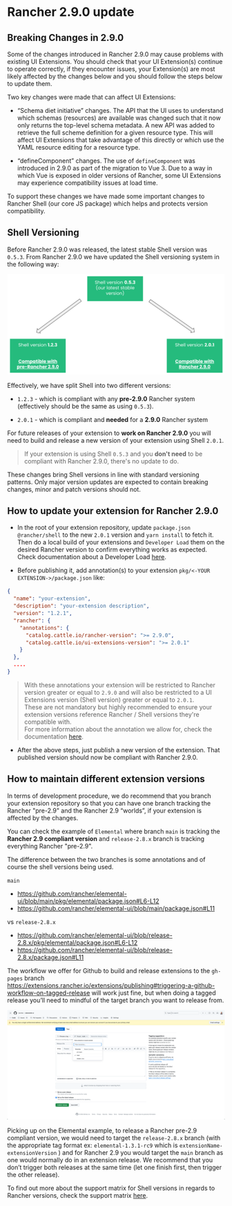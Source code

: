 # Rancher 2.9.0 update

## Breaking Changes in 2.9.0

Some of the changes introduced in Rancher 2.9.0 may cause problems with existing UI Extensions. You should check that your UI Extension(s) continue to operate correctly, if they encounter issues, your Extension(s) are most likely affected by the changes below and you should follow the steps below to update them.

Two key changes were made that can affect UI Extensions:

- “Schema diet initiative” changes. The API that the UI uses to understand which schemas (resources) are available was changed such that it now only returns the top-level schema metadata. A new API was added to retrieve the full scheme definition for a given resource type. This will affect UI Extensions that take advantage of this directly or which use the YAML resource editing for a resource type.

- “defineComponent” changes. The use of `defineComponent` was introduced in 2.9.0 as part of the migration to Vue 3. Due to a way in which Vue is exposed in older versions of Rancher, some UI Extensions may experience compatibility issues at load time.

To support these changes we have made some important changes to Rancher Shell (our core JS package) which helps and protects version compatibility.

## Shell Versioning

Before Rancher 2.9.0 was released, the latest stable Shell version was `0.5.3`. From Rancher 2.9.0 we have updated the Shell versioning system in the following way:

![Shell versioning 2.9.0](./screenshots/shell-update-2.9-diagram.png)

Effectively, we have split Shell into two different versions:

- `1.2.3` - which is compliant with any **pre-2.9.0** Rancher system (effectively should be the same as using `0.5.3`).

- `2.0.1` - which is compliant and **needed** for a **2.9.0** Rancher system

For future releases of your extension to **work on Rancher 2.9.0** you will need to build and release a new version of your extension using Shell `2.0.1`.

> If your extension is using Shell `0.5.3` and you **don't need** to be compliant with Rancher 2.9.0, there's no update to do.

These changes bring Shell versions in line with standard versioning patterns. Only major version updates are expected to contain breaking changes, minor and patch versions should not.

## How to update your extension for Rancher 2.9.0

- In the root of your extension repository, update `package.json` `@rancher/shell` to the new `2.0.1` version and `yarn install` to fetch it. Then do a local build of your extensions and `Developer Load` them on the desired Rancher version to confirm everything works as expected. Check documentation about a Developer Load [here](./extensions-getting-started#test-built-extension-by-doing-a-developer-load).

- Before publishing it, add annotation(s) to your extension `pkg/<-YOUR EXTENSION->/package.json` like:

```json
{
  "name": "your-extension",
  "description": "your-extension description",
  "version": "1.2.1",
  "rancher": {
    "annotations": {
      "catalog.cattle.io/rancher-version": ">= 2.9.0",
      "catalog.cattle.io/ui-extensions-version": ">= 2.0.1"
    }
  },
  ....
}
```

> With these annotations your extension will be restricted to Rancher version greater or equal to `2.9.0` and will also be restricted to a UI Extensions version (Shell version) greater or equal to `2.0.1`.  
These are not mandatory but highly recommended to ensure your extension versions reference Rancher / Shell versions they're compatible with.  
For more information about the annotation we allow for, check the documentation [here](./extensions-configuration#configurable-annotations).

- After the above steps, just publish a new version of the extension. That published version should now be compliant with Rancher 2.9.0.

## How to maintain different extension versions

In terms of development procedure, we do recommend that you branch your extension repository so that you can have one branch tracking the Rancher "pre-2.9" and the Rancher 2.9 “worlds”, if your extension is affected by the changes. 

You can check the example of `Elemental` where branch `main` is tracking the **Rancher 2.9 compliant version** and `release-2.8.x` branch is tracking everything Rancher "pre-2.9".

The difference between the two branches is some annotations and of course the shell versions being used.

`main`
- https://github.com/rancher/elemental-ui/blob/main/pkg/elemental/package.json#L6-L12
- https://github.com/rancher/elemental-ui/blob/main/package.json#L11

vs `release-2.8.x`
- https://github.com/rancher/elemental-ui/blob/release-2.8.x/pkg/elemental/package.json#L6-L12
- https://github.com/rancher/elemental-ui/blob/release-2.8.x/package.json#L11


The workflow we offer for Github to build and release extensions to the `gh-pages` branch https://extensions.rancher.io/extensions/publishing#triggering-a-github-workflow-on-tagged-release will work just fine, but when doing a tagged release you’ll need to mindful of the target branch you want to release from.

![Release target branch](./screenshots/target-branch.png)

Picking up on the Elemental example, to release a Rancher pre-2.9 compliant version, we would need to target the `release-2.8.x` branch (with the appropriate tag format ex: `elemental-1.3.1-rc9` which is `extensionName-extensionVersion` ) and for Rancher 2.9 you would target the `main` branch as one would normally do in an extension release. We recommend that you don’t trigger both releases at the same time (let one finish first, then trigger the other release).

To find out more about the support matrix for Shell versions in regards to Rancher versions, check the support matrix [here](./support-matrix#shell-support-matrix).
